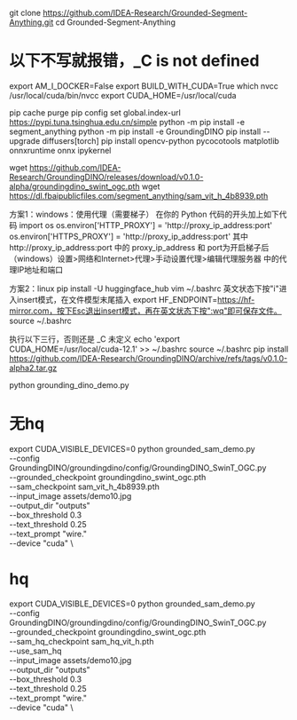 git clone https://github.com/IDEA-Research/Grounded-Segment-Anything.git
cd Grounded-Segment-Anything

# 以下不写就报错，_C is not defined
export AM_I_DOCKER=False
export BUILD_WITH_CUDA=True
which nvcc	/usr/local/cuda/bin/nvcc
export CUDA_HOME=/usr/local/cuda

pip cache purge
pip config set global.index-url https://pypi.tuna.tsinghua.edu.cn/simple
python -m pip install -e segment_anything
python -m pip install -e GroundingDINO
pip install --upgrade diffusers[torch]
pip install opencv-python pycocotools matplotlib onnxruntime onnx ipykernel

wget https://github.com/IDEA-Research/GroundingDINO/releases/download/v0.1.0-alpha/groundingdino_swint_ogc.pth
wget https://dl.fbaipublicfiles.com/segment_anything/sam_vit_h_4b8939.pth

方案1：windows：使用代理（需要梯子）
在你的 Python 代码的开头加上如下代码
import os
os.environ['HTTP_PROXY'] = 'http://proxy_ip_address:port'
os.environ['HTTPS_PROXY'] = 'http://proxy_ip_address:port'
其中 http://proxy_ip_address:port 中的 proxy_ip_address 和 port为开启梯子后
（windows）设置>网络和Internet>代理>手动设置代理>编辑代理服务器
中的代理IP地址和端口

方案2：linux
pip install -U huggingface_hub
vim ~/.bashrc
英文状态下按"i"进入insert模式，在文件模型末尾插入 export HF_ENDPOINT=https://hf-mirror.com，按下Esc退出insert模式，再在英文状态下按":wq"即可保存文件。
source ~/.bashrc

执行以下三行，否则还是  _C 未定义
echo 'export CUDA_HOME=/usr/local/cuda-12.1' >> ~/.bashrc
source ~/.bashrc
pip install https://github.com/IDEA-Research/GroundingDINO/archive/refs/tags/v0.1.0-alpha2.tar.gz

python grounding_dino_demo.py

# 无hq
export CUDA_VISIBLE_DEVICES=0
python grounded_sam_demo.py \
--config GroundingDINO/groundingdino/config/GroundingDINO_SwinT_OGC.py \
--grounded_checkpoint groundingdino_swint_ogc.pth \
--sam_checkpoint sam_vit_h_4b8939.pth \
--input_image assets/demo10.jpg \
--output_dir "outputs" \
--box_threshold 0.3 \
--text_threshold 0.25 \
--text_prompt "wire." \
--device "cuda" \

# hq
export CUDA_VISIBLE_DEVICES=0
python grounded_sam_demo.py \
--config GroundingDINO/groundingdino/config/GroundingDINO_SwinT_OGC.py \
--grounded_checkpoint groundingdino_swint_ogc.pth \
--sam_hq_checkpoint sam_hq_vit_h.pth \
--use_sam_hq \
--input_image assets/demo10.jpg \
--output_dir "outputs" \
--box_threshold 0.3 \
--text_threshold 0.25 \
--text_prompt "wire." \
--device "cuda" \